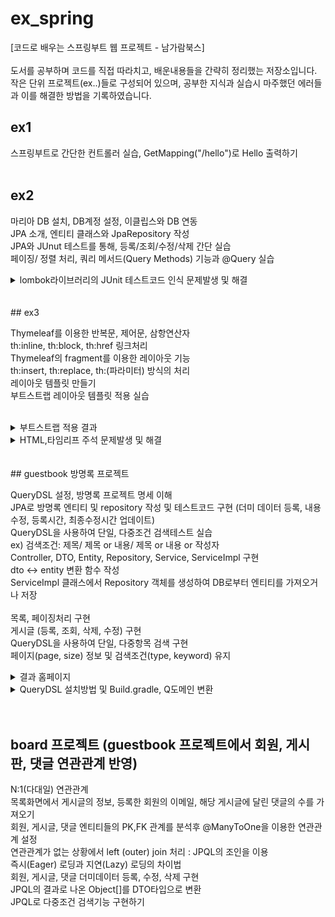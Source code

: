 <h1> ex_spring </h1>
[코드로 배우는 스프링부트 웹 프로젝트 - 남가람북스] </br></br>
도서를 공부하며 코드를 직접 따라치고, 배운내용들을 간략히 정리했는 저장소입니다. </br>
작은 단위 프로젝트(ex..)들로 구성되어 있으며, 공부한 지식과 실습시 마주했던 에러들과 이를 해결한 방법을 기록하였습니다.</br>

## ex1
  스프링부트로 간단한 컨트롤러 실습, GetMapping("/hello")로 Hello 출력하기 </br></br>

<!-- ############################################################################################################################################### -->
## ex2

  마리아 DB 설치, DB계정 설정, 이클립스와 DB 연동</br>
  JPA 소개, 엔티티 클래스와 JpaRepository 작성</br>
  JPA와 JUnut 테스트를 통해, 등록/조회/수정/삭제 간단 실습 </br>
  페이징/ 정렬 처리, 쿼리 메서드(Query Methods) 기능과 @Query 실습</br>


 <details>
<summary> 
  lombok라이브러리의 JUnit 테스트코드 인식 문제발생 및 해결
 </summary>
<div markdown="1">

 lombok 라이브러리가 JUnit 테스트코드에서 인식이 안되어 에러가 떴다. 스프링부트 시작할 때, lombok을 체크했다고 lombok을 사용할 수 있는게 아니었다.
  
  <h4>해결</h4>
 STS4와 lombok.jar 파일을 직접 다운받고, 콘솔창에서 직접 실행한 뒤, STS4와 이클립스IDE 경로를 추가해주어 해결하였다.
</div>
</details>
   </br></br>
  <!-- ############################################################################################################################################### -->
## ex3

  Thymeleaf를 이용한 반복문, 제어문, 삼항연산자 </br>
  th:inline, th:block, th:href 링크처리 </br>
  Thymeleaf의 fragment를 이용한 레이아웃 기능 </br>
  th:insert, th:replace, th:(파라미터) 방식의 처리 </br>
  레이아웃 템플릿 만들기 </br>
  부트스트랩 레이아웃 템플릿 적용 실습</br></br>
  
  
  <details>
<summary> 
 부트스트랩 적용 결과
 </summary>
<div markdown="1">
  
  ![bootstrap](https://user-images.githubusercontent.com/35258559/201243210-693f5c37-da18-466b-9d90-ca33cdabf33e.png)
  
</div>
</details>
<details>
<summary> 
   HTML,타임리프 주석 문제발생 및 해결 
 </summary>
<div markdown="1">

  HTML과 타임리프의 파서가 들어있는 코드를 HTML의 주석처리 기법인 < !-- -- > 형식으로 코드를 묶었다.</br> 
  그랬더니, 타임리프의 파서 부분 [[${ data }]] 부분에서 오류가 발생했다.
  분명히 HTML 주석내에 있는 코드였다. 국비학원 수업때, 강사님께서 타임리프 주석은 다르다는걸 말씀했던게 불현듯 생각이 나서, 내용을 찾았다.

  해결
  타임리프 주석 형식은 < !--/*   */-- > 형태이다. 주석을 다시 고쳐쓰고, 경로를 호출해보니, 이번에는 정상적으로 데이터가 브라우저 화면에 출력이 되었다.
</div>
</details>
   </br></br>
  <!-- ############################################################################################################################################### -->
  ## guestbook 방명록 프로젝트 
  
  QueryDSL 설정, 방명록 프로젝트 명세 이해 </br>
  JPA로 방명록 엔티티 및 repository 작성 및 테스트코드 구현 (더미 데이터 등록, 내용 수정, 등록시간, 최종수정시간 업데이트) </br>
  QueryDSL을 사용하여 단일, 다중조건 검색테스트 실습 </br> 
  ex) 검색조건: 제목/ 제목 or 내용/ 제목 or 내용 or 작성자 </br>
  Controller, DTO, Entity, Repository, Service, ServiceImpl 구현 </br>
  dto <-> entity 변환 함수 작성 </br>
  ServiceImpl 클래스에서 Repository 객체를 생성하여 DB로부터 엔티티를 가져오거나 저장 </br>
  </br>
  목록, 페이징처리 구현 </br>
  게시글 (등록, 조회, 삭제, 수정) 구현 </br>
  QueryDSL을 사용하여 단일, 다중항목 검색 구현  </br>
  페이지(page, size) 정보 및 검색조건(type, keyword) 유지 </br>
 
 
<details>
  <summary> 
    결과 홈페이지 
   </summary>
<div markdown="1">
목록 페이지
  
 ![image](https://user-images.githubusercontent.com/35258559/202380387-6ed092ec-6f72-4f8c-9d7b-827faacb4703.png)

  <hr/>
  조회 페이지
  
  ![image](https://user-images.githubusercontent.com/35258559/202380588-b308ca5f-7ad9-4ef0-9634-5805d95db216.png)

  <hr/>
  수정 페이지
  
  ![image](https://user-images.githubusercontent.com/35258559/202380732-917c5da0-7dd7-4d74-bfe3-8b5ba69d9681.png)

</div>
</details>

  <details>
<summary> 
  QueryDSL 설치방법 및 Build.gradle, Q도메인 변환 
 </summary>
<div markdown="1">

 QueryDSL을 설치하기 위해서는 Build.gradle 파일에 특별한 코드를 추가해야 한다. (업로드 파일 참고) 이때, 이클립스와 IntelliJ의 코드는 다르다는걸 명심해야 한다. 이걸 모르고 구글의 IntelliJ 코드를 검색해서 계속 에러가 났다. 
 코드를 추가한 후, 프로젝트 우클릭, Gradle => refresh gradle project를 클릭해준다.

(1) 이클립스 상단 메뉴에서 window 클릭

(2) Show View -> other -> gradle 검색 -> Gradle Task 클릭

(3) Gradle Task에서 해당 프로젝트를 더블클릭 

(4) build 폴더로 가서 build를 선택 후 마우스 오른쪽 클릭

(5) Run Gradle Tasks를 클릭하면 src 밑에 generated 폴더가 생성된다.

프로젝트에 새로 생긴 generated의 경로를 추가해줘야 사용 가능

 (1) 프로젝트 우클릭 -> Properties ->Java build Path

 (2) Source 탭에서 Add Folder... 클릭

 (3) src 밑에 새로 생긴 generated폴더 체크 후 확인

 (4) apply 클릭 후 확인

 (5) 이제 src/main/java에서 src/main/generated를 접근해서 사용할 수 있다.

 (6) 만약 이클립스내에서 package 경로가 안맞을 경우, 해당 경로로 Q~.java 파일을 옮겨준다.

</div>
</details>
 </br></br>
<!-- ############################################################################################################################################### -->

## board 프로젝트 (guestbook 프로젝트에서 회원, 게시판, 댓글 연관관계 반영)

 N:1(다대일) 연관관계</br> 
 목록화면에서 게시글의 정보, 등록한 회원의 이메일, 해당 게시글에 달린 댓글의 수를 가져오기</br>
 회원, 게시글, 댓글 엔티티들의 PK,FK 관계를 분석후 @ManyToOne을 이용한 연관관계 설정</br>
 연관관계가 없는 상황에서 left (outer) join 처리 : JPQL의 조인을 이용</br>
 즉시(Eager) 로딩과 지연(Lazy) 로딩의 차이법</br>
 회원, 게시글, 댓글 더미데이터 등록, 수정, 삭제 구현 </br>
 JPQL의 결과로 나온 Object[]를 DTO타입으로 변환 </br>
 JPQL로 다중조건 검색기능 구현하기 </br>
